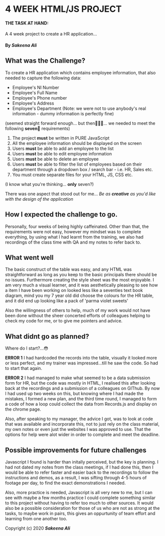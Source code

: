 # 4 WEEK HTML/JS PROJECT

#### THE TASK AT HAND:
A 4 week project to create a HR application...

#### By _**Sakeena Ali**_

## What was the Challenge?
To create a HR application which contains employee information, that also needed to capture the following data:

- Employee's NI Number
- Employee's Full Name
- Employee's Phone number
- Employee's Address
- Employee's Department
 (Note: we were not to use anybody's real information - dummy information is perfectly fine)
 
 (seemed straight forward enough... but then🥁🥁🥁... we needed to meet the following **seven**👀 requirements)
 
1. The project **must** be written in PURE JavaScript 
2. All the employee information should be displayed on the screen
3. Users **must** be able to add an employee to the list 
4. Users **must** be able to edit employee information 
5. Users **must** be able to delete an employee 
6. Users **must** be able to filter the list of employees based on their department through a dropdown box / search bar - i.e. HR, Sales etc. 
7. You must create separate files for your HTML, JS, CSS etc.

(I know what you're thinking... **only** seven?)

There was one aspect that stood out for me... *Be as **creative** as you'd like with the design of the application*

## How I expected the challenge to go.
Personally, four weeks of being highly caffeinated. Other than that, the requirements were not easy, however my mindset was to complete everything, by using what I had learnt from the training, we also had recordings of the class time with QA and my notes to refer back to. 

## What went well

The basic construct of the table was easy, and any HTML was straightforward as long as you keep to the basic principals there should be no issues. Furthermore creating the style sheet was the most enjoyable. I am very much a visual learner, and it was aesthetically pleasing to see how a item I have been working on looked less like a seventies text book diagram, mind you my 7 year old did choose the colours for the HR table, and it did end up looking like a pack of 'parma violet sweets'

Also the willingness of others to help, much of my work would not have been done without the sheer concerted efforts of colleagues helping to check my code for me, or to give me pointers and advice. 


## What didnt go as planned?

Where do I start?...😳

**ERROR 1** I had hardcoded the records into the table, visually it looked more or less perfect, and my trainer was impressed...till he saw the code. So had to start that again.

**ERROR 2** I had managed to make what seemed to be a data submission form for HR, but the code was mostly in HTML, I realised this after looking back at the recordings and a submission of a colleagues on GIThub. 
By now I had used up two weeks on this, but knowing where I had made the mistakes, I formed a new plan, and the third time round, I managed to form a code of how a loop could collect the data from Records.js and display on the chrome page. 

Also, after speaking to my manager, the advice I got, was to look at code that was available and incorporate this, not to just rely on the class material, my own notes or even just the websites I was approved to use. That the options for help were alot wider in order to complete and meet the deadline. 

## Possible improvements for future challenges

Javascript I found is harder than initally perceived, but the key is planning. I had not dated my notes from the class meetings, if I had done this, then I would be able to refer faster and easier back to the recordings to follow the instructions and demos, as a result, I was sifting through 4-5 hours of footage per day, to find the exact demonstrations I needed.

Also, more practice is needed, Javascript is all very new to me, but I can see with maybe a few months practice I could complete something similar to this project without having to refer too much to other sources. It would also be a possible consideration for those of us who are not as strong at the tasks, to maybe work in pairs, this gives an oppurtunity of team effort and learning from one another too. 


Copyright (c) 2020 **_Sakeena Ali_**

